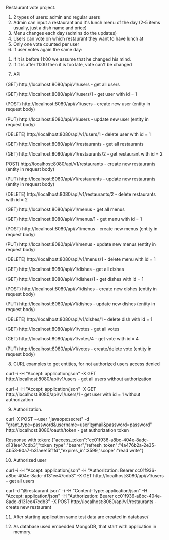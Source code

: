 Restaurant vote project.

1. 2 types of users: admin and regular users
2. Admin can input a restaurant and it's lunch menu of the day (2-5 items usually, just a dish name and price)
3. Menu changes each day (admins do the updates)
4. Users can vote on which restaurant they want to have lunch at
5. Only one vote counted per user
6. If user votes again the same day:
1) If it is before 11:00 we assume that he changed his mind.
2) If it is after 11:00 then it is too late, vote can't be changed

7. API

(GET) http://localhost:8080/api/v1/users         - get all users

(GET) http://localhost:8080/api/v1/users/1       - get user with id = 1

(POST) http://localhost:8080/api/v1/users        - create new user (entity in request body)

(PUT) http://localhost:8080/api/v1/users         - update new user (entity in request body)

(DELETE) http://localhost:8080/api/v1/users/1    - delete user with id = 1

(GET) http://localhost:8080/api/v1/restaurants   - get all restaurants

(GET) http://localhost:8080/api/v1/restaurants/2 - get restaurant with id = 2

POST) http://localhost:8080/api/v1/restaurants   - create new restaurants (entity in request body)

(PUT) http://localhost:8080/api/v1/restaurants   - update new restaurants (entity in request body)

(DELETE) http://localhost:8080/api/v1/restaurants/2 - delete restaurants with id = 2

(GET) http://localhost:8080/api/v1/menus         - get all menus

(GET) http://localhost:8080/api/v1/menus/1       - get menu with id = 1

(POST) http://localhost:8080/api/v1/menus        - create new menus (entity in request body)

(PUT) http://localhost:8080/api/v1/menus         - update new menus (entity in request body)

(DELETE) http://localhost:8080/api/v1/menus/1    - delete menu with id = 1

(GET) http://localhost:8080/api/v1/dishes        - get all dishes

(GET) http://localhost:8080/api/v1/dishes/1      - get dishes with id = 1

(POST) http://localhost:8080/api/v1/dishes       - create new dishes (entity in request body)

(PUT) http://localhost:8080/api/v1/dishes        - update new dishes (entity in request body)

(DELETE) http://localhost:8080/api/v1/dishes/1    - delete dish with id = 1

(GET) http://localhost:8080/api/v1/votes         - get all votes

(GET) http://localhost:8080/api/v1/votes/4       - get vote with id = 4

(PUT) http://localhost:8080/api/v1/votes         - create/delete vote (entity in request body)


8. CURL examples to get entities, for not authorized users access denied

curl -i -H "Accept: application/json" -X GET http://localhost:8080/api/v1/users         - get all users without authorization

curl -i -H "Accept: application/json" -X GET http://localhost:8080/api/v1/users/1       - get user with id = 1 without authorization

9. Authorization.

curl -X POST --user "javaops:secret" -d "grant_type=password&username=user1@mail&password=password" http://localhost:8080/oauth/token - get authorization token

Response with token: {"access_token":"cc01f936-a8bc-404e-8adc-d131ee47cdb3","token_type":"bearer","refresh_token":"4a476b2a-2e35-4b53-90a7-b31aee15f1fd","expires_in":3599,"scope":"read write"}

10. Authorized user

curl -i -H "Accept: application/json" -H "Authorization: Bearer cc01f936-a8bc-404e-8adc-d131ee47cdb3" -X GET http://localhost:8080/api/v1/users - get all users

curl -d "@restaurant.json" -i -H "Content-Type: application/json" -H "Accept: application/json" -H "Authorization: Bearer cc01f936-a8bc-404e-8adc-d131ee47cdb3" -X POST http://localhost:8080/api/v1/restaurants - create new restaurant

11. After starting application same test data are created in database/

12. As database used embedded MongoDB, that start with application in memory.